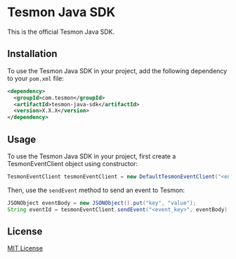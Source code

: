 # Tesmon Java SDK

This is the official Tesmon Java SDK.

## Installation

To use the Tesmon Java SDK in your project, add the following dependency to your `pom.xml` file:

```xml
<dependency>
  <groupId>com.tesmon</groupId>
  <artifactId>tesmon-java-sdk</artifactId>
  <version>X.X.X</version>
</dependency>
```

## Usage
To use the Tesmon Java SDK in your project, first create a TesmonEventClient object using constructor:
```java
TesmonEventClient tesmonEventClient = new DefaultTesmonEventClient("<environment_id>", "<api_token>");
```

Then, use the ```sendEvent``` method to send an event to Tesmon:
```java
JSONObject eventBody = new JSONObject().put("key", "value");
String eventId = tesmonEventClient.sendEvent("<event_key>", eventBody);
```

## License
[MIT License](https://opensource.org/licenses/MIT)


